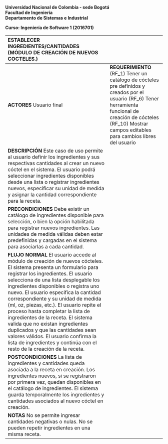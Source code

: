   
**Universidad Nacional de Colombia \- sede Bogotá**  
**Facultad de Ingeniería**  
**Departamento de Sistemas e Industrial**

**Curso:  Ingeniería de Software 1 (2016701)**

| ESTABLECER INGREDIENTES/CANTIDADES (MÓDULO DE CREACIÓN DE NUEVOS COCTELES.) |  |
| :---- | :---- |
| **ACTORES** Usuario final  | **REQUERIMIENTO** (RF\_1) Tener un catálogo de cócteles pre definidos y creados por el usuario (RF\_6) Tener herramienta funcional de creación de cócteles (RF\_10) Mostrar campos editables para cambios libres del usuario |
| **DESCRIPCIÓN** Este caso de uso permite al usuario definir los ingredientes y sus respectivas cantidades al crear un nuevo cóctel en el sistema. El usuario podrá seleccionar ingredientes disponibles desde una lista o registrar ingredientes nuevos, especificar su unidad de medida y asignar la cantidad correspondiente para la receta.  |  |
| **PRECONDICIONES** Debe existir un catálogo de ingredientes disponible para selección, o bien la opción habilitada para registrar nuevos ingredientes. Las unidades de medida válidas deben estar predefinidas y cargadas en el sistema para asociarlas a cada cantidad. |  |
| **FLUJO NORMAL** El usuario accede al módulo de creación de nuevos cócteles. El sistema presenta un formulario para registrar los ingredientes. El usuario selecciona de una lista desplegable los ingredientes disponibles o registra uno nuevo. El usuario especifica la cantidad correspondiente y su unidad de medida (ml, oz, piezas, etc.). El usuario repite el proceso hasta completar la lista de ingredientes de la receta. El sistema valida que no existan ingredientes duplicados y que las cantidades sean valores válidos. El usuario confirma la lista de ingredientes y continúa con el resto de la creación de la receta. |  |
| **POSTCONDICIONES** La lista de ingredientes y cantidades queda asociada a la receta en creación. Los ingredientes nuevos, si se registraron por primera vez, quedan disponibles en el catálogo de ingredientes. El sistema guarda temporalmente los ingredientes y cantidades asociados al nuevo cóctel en creación. |  |
| **NOTAS** No se permite ingresar cantidades negativas o nulas. No se pueden repetir ingredientes en una misma receta. |  |


